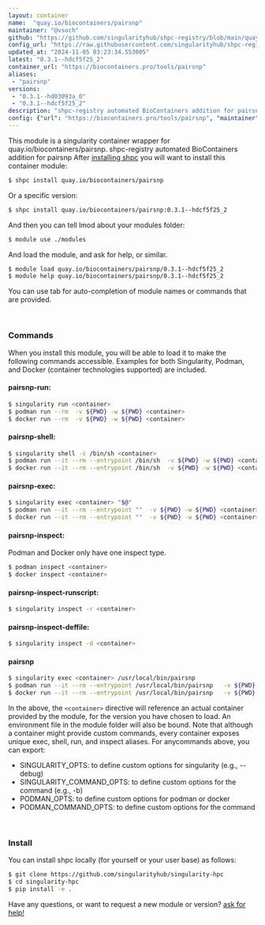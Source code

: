 ```yaml
---
layout: container
name:  "quay.io/biocontainers/pairsnp"
maintainer: "@vsoch"
github: "https://github.com/singularityhub/shpc-registry/blob/main/quay.io/biocontainers/pairsnp/container.yaml"
config_url: "https://raw.githubusercontent.com/singularityhub/shpc-registry/main/quay.io/biocontainers/pairsnp/container.yaml"
updated_at: "2024-11-05 03:23:34.553005"
latest: "0.3.1--hdcf5f25_2"
container_url: "https://biocontainers.pro/tools/pairsnp"
aliases:
 - "pairsnp"
versions:
 - "0.3.1--hd03093a_0"
 - "0.3.1--hdcf5f25_2"
description: "shpc-registry automated BioContainers addition for pairsnp"
config: {"url": "https://biocontainers.pro/tools/pairsnp", "maintainer": "@vsoch", "description": "shpc-registry automated BioContainers addition for pairsnp", "latest": {"0.3.1--hdcf5f25_2": "sha256:48d2bd55544c9c7bfa2b01a51999a74eabe40206686537ead86c01951171571c"}, "tags": {"0.3.1--hd03093a_0": "sha256:e40980cdccd3c1c2eb98f6a0f20cdbe76a5b2327cab8d7816587750809d3e306", "0.3.1--hdcf5f25_2": "sha256:48d2bd55544c9c7bfa2b01a51999a74eabe40206686537ead86c01951171571c"}, "docker": "quay.io/biocontainers/pairsnp", "aliases": {"pairsnp": "/usr/local/bin/pairsnp"}}
---
```


This module is a singularity container wrapper for quay.io/biocontainers/pairsnp.
shpc-registry automated BioContainers addition for pairsnp
After [installing shpc](#install) you will want to install this container module:


```bash
$ shpc install quay.io/biocontainers/pairsnp
```

Or a specific version:

```bash
$ shpc install quay.io/biocontainers/pairsnp:0.3.1--hdcf5f25_2
```

And then you can tell lmod about your modules folder:

```bash
$ module use ./modules
```

And load the module, and ask for help, or similar.

```bash
$ module load quay.io/biocontainers/pairsnp/0.3.1--hdcf5f25_2
$ module help quay.io/biocontainers/pairsnp/0.3.1--hdcf5f25_2
```

You can use tab for auto-completion of module names or commands that are provided.

<br>

### Commands

When you install this module, you will be able to load it to make the following commands accessible.
Examples for both Singularity, Podman, and Docker (container technologies supported) are included.

#### pairsnp-run:

```bash
$ singularity run <container>
$ podman run --rm  -v ${PWD} -w ${PWD} <container>
$ docker run --rm  -v ${PWD} -w ${PWD} <container>
```

#### pairsnp-shell:

```bash
$ singularity shell -s /bin/sh <container>
$ podman run --it --rm --entrypoint /bin/sh  -v ${PWD} -w ${PWD} <container>
$ docker run --it --rm --entrypoint /bin/sh  -v ${PWD} -w ${PWD} <container>
```

#### pairsnp-exec:

```bash
$ singularity exec <container> "$@"
$ podman run --it --rm --entrypoint ""  -v ${PWD} -w ${PWD} <container> "$@"
$ docker run --it --rm --entrypoint ""  -v ${PWD} -w ${PWD} <container> "$@"
```

#### pairsnp-inspect:

Podman and Docker only have one inspect type.

```bash
$ podman inspect <container>
$ docker inspect <container>
```

#### pairsnp-inspect-runscript:

```bash
$ singularity inspect -r <container>
```

#### pairsnp-inspect-deffile:

```bash
$ singularity inspect -d <container>
```


#### pairsnp

```bash
$ singularity exec <container> /usr/local/bin/pairsnp
$ podman run --it --rm --entrypoint /usr/local/bin/pairsnp   -v ${PWD} -w ${PWD} <container> -c " $@"
$ docker run --it --rm --entrypoint /usr/local/bin/pairsnp   -v ${PWD} -w ${PWD} <container> -c " $@"
```



In the above, the `<container>` directive will reference an actual container provided
by the module, for the version you have chosen to load. An environment file in the
module folder will also be bound. Note that although a container
might provide custom commands, every container exposes unique exec, shell, run, and
inspect aliases. For anycommands above, you can export:

 - SINGULARITY_OPTS: to define custom options for singularity (e.g., --debug)
 - SINGULARITY_COMMAND_OPTS: to define custom options for the command (e.g., -b)
 - PODMAN_OPTS: to define custom options for podman or docker
 - PODMAN_COMMAND_OPTS: to define custom options for the command

<br>

### Install

You can install shpc locally (for yourself or your user base) as follows:

```bash
$ git clone https://github.com/singularityhub/singularity-hpc
$ cd singularity-hpc
$ pip install -e .
```

Have any questions, or want to request a new module or version? [ask for help!](https://github.com/singularityhub/singularity-hpc/issues)